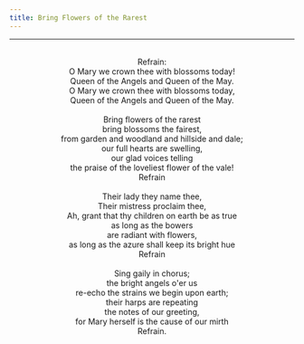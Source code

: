 ```yaml
---
title: Bring Flowers of the Rarest
---
```


---
<center>
<br/>
Refrain:<br/>
O Mary we crown thee with blossoms today!<br/>
Queen of the Angels and Queen of the May.<br/>
O Mary we crown thee with blossoms today,<br/>
Queen of the Angels and Queen of the May.<br/>
<br/>
Bring flowers of the rarest<br/>
bring blossoms the fairest,<br/>
from garden and woodland and hillside and dale;<br/>
our full hearts are swelling,<br/>
our glad voices telling<br/>
the praise of the loveliest flower of the vale!<br/>
Refrain<br/>
<br/>
Their lady they name thee,<br/>
Their mistress proclaim thee,<br/>
Ah, grant that thy children on earth be as true<br/>
as long as the bowers<br/>
are radiant with flowers,<br/>
as long as the azure shall keep its bright hue<br/>
Refrain<br/>
<br/>
Sing gaily in chorus;<br/>
the bright angels o'er us<br/>
re-echo the strains we begin upon earth;<br/>
their harps are repeating<br/>
the notes of our greeting,<br/>
for Mary herself is the cause of our mirth<br/>
Refrain. <br/>

</center>